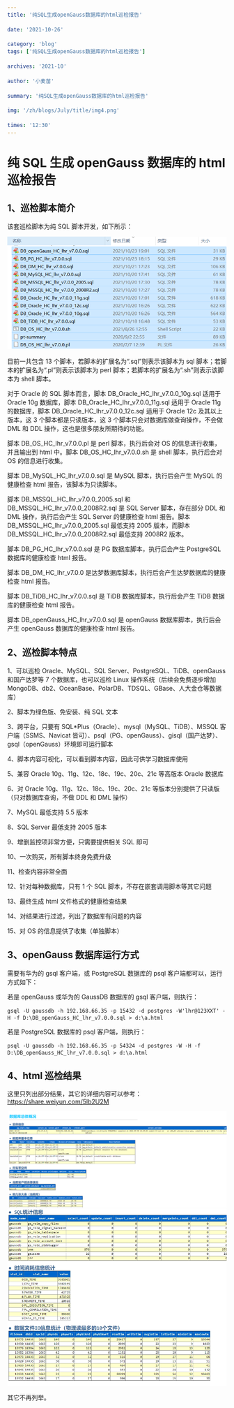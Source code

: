 ```yaml
---
title: '纯SQL生成openGauss数据库的html巡检报告'

date: '2021-10-26'

category: 'blog'
tags: ['纯SQL生成openGauss数据库的html巡检报告']

archives: '2021-10'

author: '小麦苗'

summary: '纯SQL生成openGauss数据库的html巡检报告'

img: '/zh/blogs/July/title/img4.png'

times: '12:30'
---
```


# 纯 SQL 生成 openGauss 数据库的 html 巡检报告<a name="ZH-CN_TOPIC_0000001154714468"></a>

## 1、巡检脚本简介<a name="section2355912161920"></a>

该套巡检脚本为纯 SQL 脚本开发，如下所示：

<img src='./figures/巡检脚本为纯SQL脚本开发.png'>

目前一共包含 13 个脚本，若脚本的扩展名为“.sql”则表示该脚本为 sql 脚本；若脚本的扩展名为“.pl”则表示该脚本为 perl 脚本；若脚本的扩展名为“.sh”则表示该脚本为 shell 脚本。

对于 Oracle 的 SQL 脚本而言，脚本 DB_Oracle_HC_lhr_v7.0.0_10g.sql 适用于 Oracle 10g 数据库，脚本 DB_Oracle_HC_lhr_v7.0.0_11g.sql 适用于 Oracle 11g 的数据库，脚本 DB_Oracle_HC_lhr_v7.0.0_12c.sql 适用于 Oracle 12c 及其以上版本，这 3 个脚本都是只读版本，这 3 个脚本只会对数据库做查询操作，不会做 DML 和 DDL 操作，这也是很多朋友所期待的功能。

脚本 DB_OS_HC_lhr_v7.0.0.pl 是 perl 脚本，执行后会对 OS 的信息进行收集，并且输出到 html 中。脚本 DB_OS_HC_lhr_v7.0.0.sh 是 shell 脚本，执行后会对 OS 的信息进行收集。

脚本 DB_MySQL_HC_lhr_v7.0.0.sql 是 MySQL 脚本，执行后会产生 MySQL 的健康检查 html 报告，该脚本为只读脚本。

脚本 DB_MSSQL_HC_lhr_v7.0.0_2005.sql 和 DB_MSSQL_HC_lhr_v7.0.0_2008R2.sql 是 SQL Server 脚本，存在部分 DDL 和 DML 操作，执行后会产生 SQL Server 的健康检查 html 报告。脚本 DB_MSSQL_HC_lhr_v7.0.0_2005.sql 最低支持 2005 版本，而脚本 DB_MSSQL_HC_lhr_v7.0.0_2008R2.sql 最低支持 2008R2 版本。

脚本 DB_PG_HC_lhr_v7.0.0.sql 是 PG 数据库脚本，执行后会产生 PostgreSQL 数据库的健康检查 html 报告。

脚本 DB_DM_HC_lhr_v7.0.0 是达梦数据库脚本，执行后会产生达梦数据库的健康检查 html 报告。

脚本 DB_TiDB_HC_lhr_v7.0.0.sql 是 TiDB 数据库脚本，执行后会产生 TiDB 数据库的健康检查 html 报告。

脚本 DB_openGauss_HC_lhr_v7.0.0.sql 是 openGauss 数据库脚本，执行后会产生 openGauss 数据库的健康检查 html 报告。

## 2、巡检脚本特点<a name="section194931250182011"></a>

1、可以巡检 Oracle、MySQL、SQL Server、PostgreSQL、TiDB、openGauss 和国产达梦等 7 个数据库，也可以巡检 Linux 操作系统（后续会免费逐步增加 MongoDB、db2、OceanBase、PolarDB、TDSQL、GBase、人大金仓等数据库）

2、脚本为绿色版、免安装、纯 SQL 文本

3、跨平台，只要有 SQL\*Plus（Oracle）、mysql（MySQL、TiDB）、MSSQL 客户端（SSMS、Navicat 皆可）、psql（PG、openGauss）、gisql（国产达梦）、gsql（openGauss）环境即可运行脚本

4、脚本内容可视化，可以看到脚本内容，因此可供学习数据库使用

5、兼容 Oracle 10g、11g、12c、18c、19c、20c、21c 等高版本 Oracle 数据库

6、对 Oracle 10g、11g、12c、18c、19c、20c、21c 等版本分别提供了只读版（只对数据库查询，不做 DDL 和 DML 操作）

7、MySQL 最低支持 5.5 版本

8、SQL Server 最低支持 2005 版本

9、增删监控项非常方便，只需要提供相关 SQL 即可

10、一次购买，所有脚本终身免费升级

11、检查内容非常全面

12、针对每种数据库，只有 1 个 SQL 脚本，不存在嵌套调用脚本等其它问题

13、最终生成 html 文件格式的健康检查结果

14、对结果进行过滤，列出了数据库有问题的内容

15、对 OS 的信息提供了收集（单独脚本）

## 3、openGauss 数据库运行方式<a name="section1443177172119"></a>

需要有华为的 gsql 客户端，或 PostgreSQL 数据库的 psql 客户端都可以，运行方式如下：

若是 openGauss 或华为的 GaussDB 数据库的 gsql 客户端，则执行：

```
gsql -U gaussdb -h 192.168.66.35 -p 15432 -d postgres -W'lhr@123XXT' -H -f D:\DB_openGauss_HC_lhr_v7.0.0.sql > d:\a.html
```

若是 PostgreSQL 数据库的 psql 客户端，则执行：

```
psql -U gaussdb -h 192.168.66.35 -p 54324 -d postgres -W -H -f D:\DB_openGauss_HC_lhr_v7.0.0.sql > d:\a.html
```

## 4、html 巡检结果<a name="section3752341182113"></a>

这里只列出部分结果，其它的详细内容可以参考：https://share.weiyun.com/5lb2U2M

<img src='./figures/html巡检结果.png'>

<img src='./figures/html巡检结果1.jpg'>

其它不再列举。
